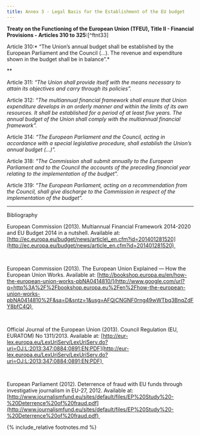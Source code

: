 ```yaml
---
title: Annex 3 - Legal Basis for the Establishment of the EU budget
---
```


**Treaty on the Functioning of the European Union (TFEU), Title II - Financial Provisions - Articles 310 to 325:**[^ftnt33]

Article 310:* “The Union’s annual budget shall be established by the European Parliament and the Council (...). The revenue and expenditure shown in the budget shall be in balance”.*

**

Article 311: *“The Union shall provide itself with the means necessary to attain its objectives and carry through its policies”.*

Article 312: *“The multiannual financial framework shall ensure that Union expenditure develops in an orderly manner and within the limits of its own resources. It shall be established for a period of at least five years. The annual budget of the Union shall comply with the multiannual financial framework”.*

Article 314: *“The European Parliament and the Council, acting in accordance with a special legislative procedure, shall establish the Union’s annual budget (...)”.*

Article 318: *“The Commission shall submit annually to the European Parliament and to the Council the accounts of the preceding financial year relating to the implementation of the budget”.*

Article 319: *“The European Parliament, acting on a recommendation from the Council, shall give discharge to the Commission in respect of the implementation of the budget”.*

* * * * *

Bibliography

European Commission (2013). Multiannual Financial Framework 2014-2020 and EU Budget 2014 in a nutshell. Available at: [http://ec.europa.eu/budget/news/article\_en.cfm?id=201401281520](http://ec.europa.eu/budget/news/article_en.cfm?id=201401281520) 

 

European Commission (2013). The European Union Explained — How the European Union Works. Available at: [http://bookshop.europa.eu/en/how-the-european-union-works-pbNA0414810/](http://www.google.com/url?q=http%3A%2F%2Fbookshop.europa.eu%2Fen%2Fhow-the-european-union-works-pbNA0414810%2F&sa=D&sntz=1&usg=AFQjCNGNF0rng49wWTbq3BnqZdFY8bfC4Q) 

 

Official Journal of the European Union (2013). Council Regulation (EU, EURATOM) No 1311/2013. Available at: [http://eur-lex.europa.eu/LexUriServ/LexUriServ.do?uri=OJ:L:2013:347:0884:0891:EN:PDF](http://eur-lex.europa.eu/LexUriServ/LexUriServ.do?uri=OJ:L:2013:347:0884:0891:EN:PDF) 

 

European Parliament (2012). Deterrence of fraud with EU funds through investigative journalism in EU-27, 2012. Available at: [http://www.journalismfund.eu/sites/default/files/EP%20Study%20-%20Deterrence%20of%20fraud.pdf](http://www.journalismfund.eu/sites/default/files/EP%20Study%20-%20Deterrence%20of%20fraud.pdf) 

{% include_relative footnotes.md %}
